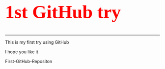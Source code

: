 <!DOCTYPE html>
<html>
<head>
  <title> 1st GitHub project</title>
</head>
<body>
    <H1 style="font-family: cursive;font-size:60px;color:red;"> 1st GitHub try</h1>
    <hr>
    <p> This is my first try using GitHub<p>
    <P>I hope you like it<p>
</body>
</html>
 First-GitHub-Repositon 
